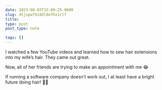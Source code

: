 ```yaml
---
date: 2023-06-03T15:09:25-0600
slug: 4tjspwf9i8dl0ofhx1rlf
title: 
type: post
post_type: note

tags: []
---
```

I watched a few YouTube videos and learned how to sew hair extensions into my wife’s hair. They came out great.


Now, all of her friends are trying to make an appointment with me 😂


If running a software company doesn’t work out, I at least have a bright future doing hair! 💇‍♀️



